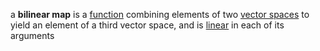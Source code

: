 a **bilinear map** is a [function](https://en.wikipedia.org/wiki/Function_(mathematics) "Function (mathematics)") combining elements of two [vector spaces](https://en.wikipedia.org/wiki/Vector_space "Vector space") to yield an element of a third vector space, and is [linear](https://en.wikipedia.org/wiki/Linear_map "Linear map") in each of its arguments

